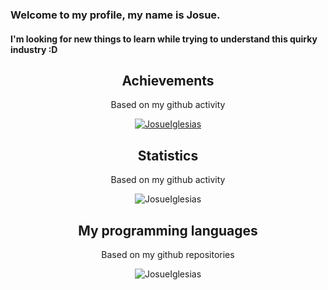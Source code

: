 ### Welcome to my profile, my name is Josue.
#### I'm looking for new things to learn while trying to understand this quirky industry :D

<h2 align="center">Achievements</h2>
<p align="center">Based on my github activity</p>
<p align="center"> <a href="https://github.com/ryo-ma/github-profile-trophy"><img src="https://github-profile-trophy.vercel.app/?username=JosueIglesias&theme=darkhub" alt="JosueIglesias" /></a> </p>
<h2 align="center">Statistics</h2>
<p align="center">Based on my github activity</p>
<p align="center"><img src="https://github-readme-stats.vercel.app/api?username=JosueIglesias&theme=gotham&show_icons=true&locale=en" alt="JosueIglesias" /></p>
<h2 align="center">My programming languages</h2>
<p align="center">Based on my github repositories</p>
<p align="center"><img src="https://github-readme-stats.vercel.app/api/top-langs?username=JosueIglesias&theme=gotham&show_icons=true&locale=en" alt="JosueIglesias" /></p>
